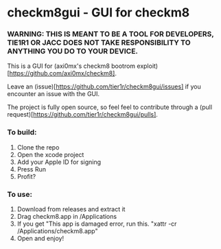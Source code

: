 # checkm8gui - GUI for checkm8

### WARNING: THIS IS MEANT TO BE A TOOL FOR DEVELOPERS, TIE1R1 OR JACC DOES NOT TAKE RESPONSIBILITY TO ANYTHING YOU DO TO YOUR DEVICE.

This is a GUI for (axi0mx's checkm8 bootrom exploit)[https://github.com/axi0mx/checkm8]. 

Leave an (issue)[https://github.com/tier1r/checkm8gui/issues] if you encounter an issue with the GUI.

The project is fully open source, so feel feel to contribute through a (pull request)[https://github.com/tier1r/checkm8gui/pulls].

### To build:
1. Clone the repo
2. Open the xcode project
3. Add your Apple ID for signing
4. Press Run
5. Profit?

### To use:
1. Download from releases and extract it
2. Drag checkm8.app in /Applications
3. If you get "This app is damaged error, run this. "xattr -cr /Applications/checkm8.app"
4. Open and enjoy!
